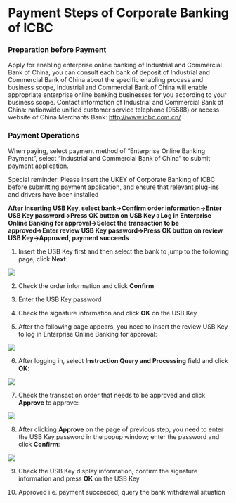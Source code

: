 # Payment Steps of Corporate Banking of ICBC

### Preparation before Payment
Apply for enabling enterprise online banking of Industrial and Commercial Bank of China, you can consult each bank of deposit of Industrial and Commercial Bank of China about the specific enabling process and business scope, Industrial and Commercial Bank of China will enable appropriate enterprise online banking businesses for you according to your business scope.
Contact information of Industrial and Commercial Bank of China: nationwide unified customer service telephone (95588) or access website of China Merchants Bank: http://www.icbc.com.cn/

### Payment Operations
When paying, select payment method of “Enterprise Online Banking Payment”, select “Industrial and Commercial Bank of China” to submit payment application.

Special reminder: Please insert the UKEY of Corporate Banking of ICBC before submitting payment application, and ensure that relevant plug-ins and drivers have been installed

**After inserting USB Key, select bank→Confirm order information→Enter USB Key password→Press OK button on USB Key→Log in Enterprise Online Banking for approval→Select the transaction to be approved→Enter review USB Key password→Press OK button on review USB Key→Approved, payment succeeds**

1. Insert the USB Key first and then select the bank to jump to the following page, click **Next**:

![](https://img30.360buyimg.com/pophelp/jfs/t5707/204/3892446237/176021/98f3f287/59434b47N1022b741.png)

2. Check the order information and click **Confirm**

3. Enter the USB Key password

4. Check the signature information and click **OK** on the USB Key

5. After the following page appears, you need to insert the review USB Key to log in Enterprise Online Banking for approval:

![](https://img30.360buyimg.com/pophelp/jfs/t6481/58/656470938/186124/58937aa0/59434b76N59851eb3.png)

6. After logging in, select **Instruction Query and Processing** field and click **OK**:

![](https://img30.360buyimg.com/pophelp/jfs/t6655/121/642028321/178538/23f37479/59434b7dN2a0fcb9c.png)

7. Check the transaction order that needs to be approved and click **Approve** to approve:

![](https://img30.360buyimg.com/pophelp/jfs/t5767/269/3868646479/200215/6677c957/59434b89N34b4f078.png)

8. After clicking **Approve** on the page of previous step, you need to enter the USB Key password in the popup window; enter the password and click **Confirm**:

![](https://img30.360buyimg.com/pophelp/jfs/t6754/220/664069261/163659/bc36e477/59434b93N117219f9.png)

9. Check the USB Key display information, confirm the signature information and press **OK** on the USB Key

10. Approved i.e. payment succeeded; query the bank withdrawal situation